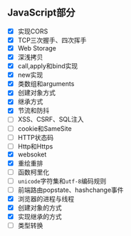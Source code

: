 ## JavaScript部分

- [x] 实现CORS
- [x] TCP三次握手、四次挥手
- [x] Web Storage
- [x] 深浅拷贝
- [x] call,apply和bind实现
- [x] new实现
- [x] 类数组和arguments
- [x] 创建对象方式
- [x] 继承方式
- [x] 节流和防抖
- [ ] XSS、CSRF、SQL注入
- [ ] cookie和SameSite
- [ ] HTTP状态码
- [ ] Http和Https
- [x] websoket
- [x] 重绘重排
- [ ] 函数柯里化
- [ ] `unicode`字符集和`utf-8`编码规则
- [ ] 前端路由popstate、hashchange事件
- [x] 浏览器的进程与线程
- [x] 创建对象的方式
- [x] 实现继承的方式
- [ ] 类型转换